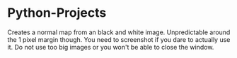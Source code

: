 # Python-Projects

Creates a normal map from an black and white image. Unpredictable around the 1 pixel margin though. You need to screenshot if you dare to actually use it. Do not use too big images or you won't be able to close the window.